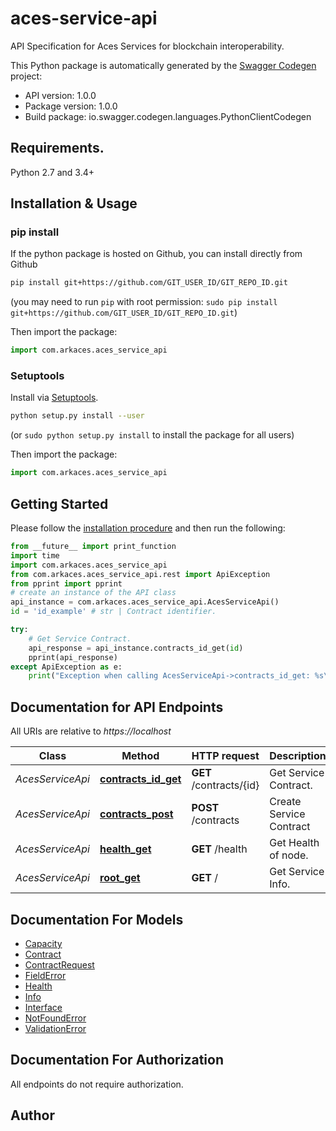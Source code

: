 # aces-service-api
API Specification for Aces Services for blockchain interoperability. 

This Python package is automatically generated by the [Swagger Codegen](https://github.com/swagger-api/swagger-codegen) project:

- API version: 1.0.0
- Package version: 1.0.0
- Build package: io.swagger.codegen.languages.PythonClientCodegen

## Requirements.

Python 2.7 and 3.4+

## Installation & Usage
### pip install

If the python package is hosted on Github, you can install directly from Github

```sh
pip install git+https://github.com/GIT_USER_ID/GIT_REPO_ID.git
```
(you may need to run `pip` with root permission: `sudo pip install git+https://github.com/GIT_USER_ID/GIT_REPO_ID.git`)

Then import the package:
```python
import com.arkaces.aces_service_api 
```

### Setuptools

Install via [Setuptools](http://pypi.python.org/pypi/setuptools).

```sh
python setup.py install --user
```
(or `sudo python setup.py install` to install the package for all users)

Then import the package:
```python
import com.arkaces.aces_service_api
```

## Getting Started

Please follow the [installation procedure](#installation--usage) and then run the following:

```python
from __future__ import print_function
import time
import com.arkaces.aces_service_api
from com.arkaces.aces_service_api.rest import ApiException
from pprint import pprint
# create an instance of the API class
api_instance = com.arkaces.aces_service_api.AcesServiceApi()
id = 'id_example' # str | Contract identifier.

try:
    # Get Service Contract.
    api_response = api_instance.contracts_id_get(id)
    pprint(api_response)
except ApiException as e:
    print("Exception when calling AcesServiceApi->contracts_id_get: %s\n" % e)

```

## Documentation for API Endpoints

All URIs are relative to *https://localhost*

Class | Method | HTTP request | Description
------------ | ------------- | ------------- | -------------
*AcesServiceApi* | [**contracts_id_get**](docs/AcesServiceApi.md#contracts_id_get) | **GET** /contracts/{id} | Get Service Contract.
*AcesServiceApi* | [**contracts_post**](docs/AcesServiceApi.md#contracts_post) | **POST** /contracts | Create Service Contract
*AcesServiceApi* | [**health_get**](docs/AcesServiceApi.md#health_get) | **GET** /health | Get Health of node.
*AcesServiceApi* | [**root_get**](docs/AcesServiceApi.md#root_get) | **GET** / | Get Service Info.


## Documentation For Models

 - [Capacity](docs/Capacity.md)
 - [Contract](docs/Contract.md)
 - [ContractRequest](docs/ContractRequest.md)
 - [FieldError](docs/FieldError.md)
 - [Health](docs/Health.md)
 - [Info](docs/Info.md)
 - [Interface](docs/Interface.md)
 - [NotFoundError](docs/NotFoundError.md)
 - [ValidationError](docs/ValidationError.md)


## Documentation For Authorization

 All endpoints do not require authorization.


## Author



